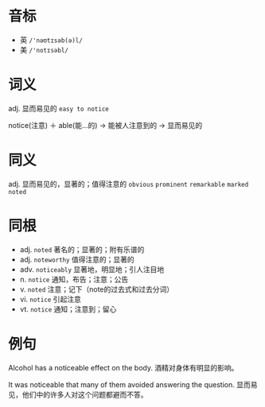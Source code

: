 # 音标

- 英 `/'nəʊtɪsəb(ə)l/`
- 美 `/'notɪsəbl/`

# 词义

adj. 显而易见的
`easy to notice`



notice(注意) ＋ able(能…的) → 能被人注意到的 → 显而易见的

# 同义

adj. 显而易见的，显著的；值得注意的
`obvious` `prominent` `remarkable` `marked` `noted`

# 同根

- adj. `noted` 著名的；显著的；附有乐谱的
- adj. `noteworthy` 值得注意的；显著的
- adv. `noticeably` 显著地，明显地；引人注目地
- n. `notice` 通知，布告；注意；公告
- v. `noted` 注意；记下（note的过去式和过去分词）
- vi. `notice` 引起注意
- vt. `notice` 通知；注意到；留心

# 例句

Alcohol has a noticeable effect on the body.
酒精对身体有明显的影响。

It was noticeable that many of them avoided answering the question.
显而易见，他们中的许多人对这个问题都避而不答。


